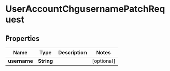 

# UserAccountChgusernamePatchRequest


## Properties

| Name | Type | Description | Notes |
|------------ | ------------- | ------------- | -------------|
|**username** | **String** |  |  [optional] |




